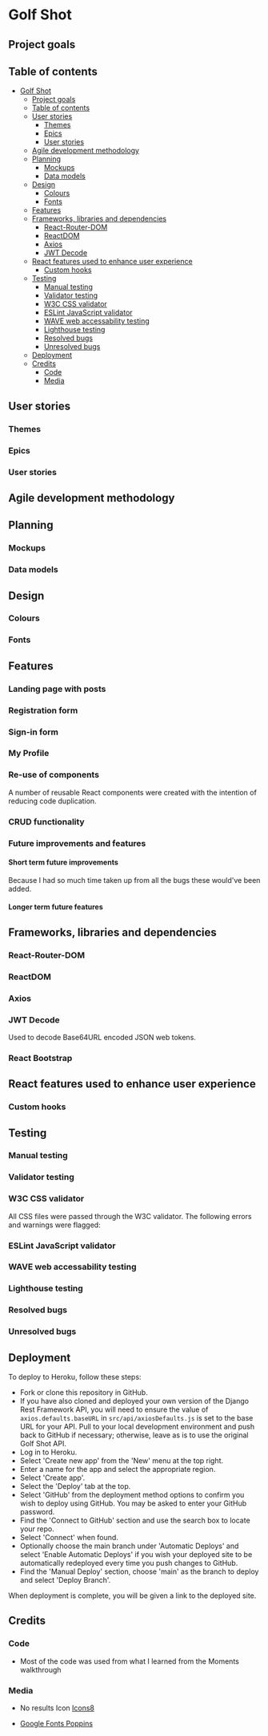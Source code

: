 # Golf Shot



## Project goals


## Table of contents
- [Golf Shot](#tribehub)
  * [Project goals](#project-goals)
  * [Table of contents](#table-of-contents)
  * [User stories](#user-stories)
    + [Themes](#themes)
    + [Epics](#epics)
    + [User stories](#user-stories-1)
  * [Agile development methodology](#agile-development-methodology)
  * [Planning](#planning)
    + [Mockups](#mockups)
    + [Data models](#data-models)
  * [Design](#design)
    + [Colours](#colours)
    + [Fonts](#fonts)
  * [Features](#features)
  * [Frameworks, libraries and dependencies](#frameworks--libraries-and-dependencies)
    + [React-Router-DOM](#react-router-dom)
    + [ReactDOM](#reactdom)
    + [Axios](#axios)
    + [JWT Decode](#jwt-decode)
  * [React features used to enhance user experience](#react-features-used-to-enhance-user-experience)
    + [Custom hooks](#custom-hooks)
  * [Testing](#testing)
    + [Manual testing](#manual-testing)
    + [Validator testing](#validator-testing)
    + [W3C CSS validator](#w3c-css-validator)
    + [ESLint JavaScript validator](#eslint-javascript-validator)
    + [WAVE web accessability testing](#wave-web-accessability-testing)
    + [Lighthouse testing](#lighthouse-testing)
    + [Resolved bugs](#resolved-bugs)
    + [Unresolved bugs](#unresolved-bugs)
  * [Deployment](#deployment)
  * [Credits](#credits)
    + [Code](#code)
    + [Media](#media)

## User stories


### Themes


### Epics


### User stories


## Agile development methodology


## Planning

### Mockups


### Data models

## Design

### Colours


### Fonts


## Features
### Landing page with posts



### Registration form


### Sign-in form


### My Profile


### Re-use of components
A number of reusable React components were created with the intention of reducing code duplication.


### CRUD functionality


### Future improvements and features


#### Short term future improvements
Because I had so much time taken up from all the bugs these would've been added.


#### Longer term future features
## Frameworks, libraries and dependencies


### React-Router-DOM


### ReactDOM


### Axios


### JWT Decode
Used to decode Base64URL encoded JSON web tokens.

### React Bootstrap


## React features used to enhance user experience
### Custom hooks


## Testing

### Manual testing


### Validator testing


### W3C CSS validator
All CSS files were passed through the W3C validator. The following errors and warnings were flagged:


### ESLint JavaScript validator


### WAVE web accessability testing


### Lighthouse testing


### Resolved bugs


### Unresolved bugs


## Deployment
To deploy to Heroku, follow these steps:

- Fork or clone this repository in GitHub.
- If you have also cloned and deployed your own version of the Django Rest Framework API, you will need to ensure the value of `axios.defaults.baseURL` in `src/api/axiosDefaults.js` is set to the base URL for your API. Pull to your local development environment and push back to GitHub if necessary; otherwise, leave as is to use the original Golf Shot API.
- Log in to Heroku.
- Select 'Create new app' from the 'New' menu at the top right.
- Enter a name for the app and select the appropriate region.
- Select 'Create app'.
- Select the 'Deploy' tab at the top.
- Select 'GitHub' from the deployment method options to confirm you wish to deploy using GitHub. You may be asked to enter your GitHub password.
- Find the 'Connect to GitHub' section and use the search box to locate your repo.
- Select 'Connect' when found.
- Optionally choose the main branch under 'Automatic Deploys' and select 'Enable Automatic Deploys' if you wish your deployed site to be automatically redeployed every time you push changes to GitHub.
- Find the 'Manual Deploy' section, choose 'main' as the branch to deploy and select 'Deploy Branch'.

When deployment is complete, you will be given a link to the deployed site.

## Credits

### Code
- Most of the code was used from what I learned from the Moments walkthrough


### Media
- No results Icon [Icons8](https://icons8.com/icon/12773/search)


- [Google Fonts Poppins](https://fonts.google.com/?query=lato&sort=popularity)


